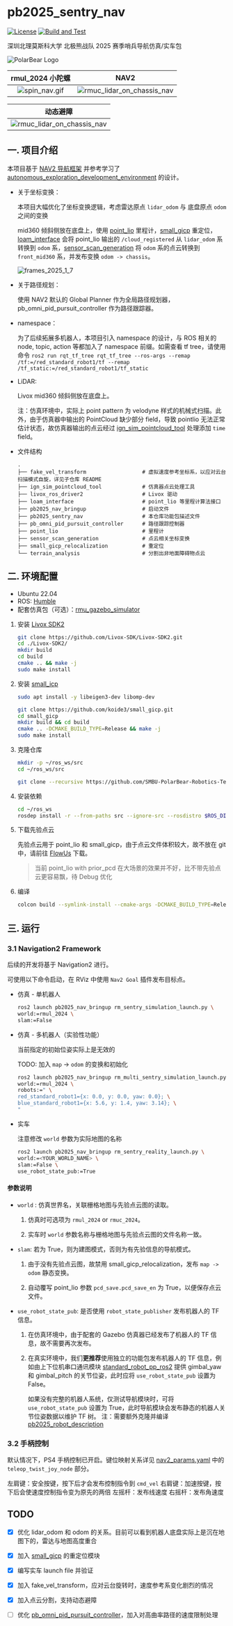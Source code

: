 # pb2025_sentry_nav

[![License](https://img.shields.io/badge/License-Apache%202.0-blue.svg)](https://opensource.org/licenses/Apache-2.0)
[![Build and Test](https://github.com/SMBU-PolarBear-Robotics-Team/pb2025_sentry_nav/actions/workflows/ci.yml/badge.svg)](https://github.com/SMBU-PolarBear-Robotics-Team/pb2025_sentry_nav/actions/workflows/ci.yml/badge.svg)

深圳北理莫斯科大学 北极熊战队 2025 赛季哨兵导航仿真/实车包

![PolarBear Logo](https://raw.githubusercontent.com/SMBU-PolarBear-Robotics-Team/.github/main/.docs/image/polarbear_logo_text.png)

| rmul_2024 小陀螺 | NAV2 |
|:-----------------:|:--------------:|
|![spin_nav.gif](https://raw.githubusercontent.com/LihanChen2004/picx-images-hosting/master/spin_nav.1ove3nw63o.gif)|![rmuc_lidar_on_chassis_nav](https://raw.githubusercontent.com/LihanChen2004/picx-images-hosting/master/rmuc_lidar_on_chassis_nav.77dkx6qbll.gif)|

| 动态避障 |
|:-------------:|
|![rmuc_lidar_on_chassis_nav](https://raw.githubusercontent.com/LihanChen2004/picx-images-hosting/master/dynamic_avoid.sz0ny2tct.gif)|

## 一. 项目介绍

本项目基于 [NAV2 导航框架](https://github.com/ros-navigation/navigation2) 并参考学习了 [autonomous_exploration_development_environment](https://github.com/HongbiaoZ/autonomous_exploration_development_environment/tree/humble) 的设计。

- 关于坐标变换：

    本项目大幅优化了坐标变换逻辑，考虑雷达原点 `lidar_odom` 与 底盘原点 `odom` 之间的变换

    mid360 倾斜侧放在底盘上，使用 [point_lio](https://github.com/SMBU-PolarBear-Robotics-Team/point_lio/tree/RM2025_SMBU_auto_sentry) 里程计，[small_gicp](https://github.com/SMBU-PolarBear-Robotics-Team/small_gicp_relocalization) 重定位，[loam_interface](./loam_interface/) 会将 point_lio 输出的 `/cloud_registered` 从 `lidar_odom` 系转换到 `odom` 系，[sensor_scan_generation](./sensor_scan_generation/) 将 `odom` 系的点云转换到 `front_mid360` 系，并发布变换 `odom -> chassis`。

    ![frames_2025_1_7](https://raw.githubusercontent.com/LihanChen2004/picx-images-hosting/master/frames_2025_1_7.6wqt65dade.webp)

- 关于路径规划：

    使用 NAV2 默认的 Global Planner 作为全局路径规划器，pb_omni_pid_pursuit_controller 作为路径跟踪器。

- namespace：

    为了后续拓展多机器人，本项目引入 namespace 的设计，与 ROS 相关的 node, topic, action 等都加入了 namespace 前缀。如需查看 tf tree，请使用命令 `ros2 run rqt_tf_tree rqt_tf_tree --ros-args --remap /tf:=/red_standard_robot1/tf --remap /tf_static:=/red_standard_robot1/tf_static`

- LiDAR:

    Livox mid360 倾斜侧放在底盘上。

    注：仿真环境中，实际上 point pattern 为 velodyne 样式的机械式扫描。此外，由于仿真器中输出的 PointCloud 缺少部分 field，导致 pointlio 无法正常估计状态，故仿真器输出的点云经过 [ign_sim_pointcloud_tool](./ign_sim_pointcloud_tool/) 处理添加 `time` field。

- 文件结构

    ```plaintext
    .
    ├── fake_vel_transform                  # 虚拟速度参考坐标系，以应对云台扫描模式自旋，详见子仓库 README
    ├── ign_sim_pointcloud_tool             # 仿真器点云处理工具
    ├── livox_ros_driver2                   # Livox 驱动
    ├── loam_interface                      # point_lio 等里程计算法接口
    ├── pb2025_nav_bringup                  # 启动文件
    ├── pb2025_sentry_nav                   # 本仓库功能包描述文件
    ├── pb_omni_pid_pursuit_controller      # 路径跟踪控制器
    ├── point_lio                           # 里程计
    ├── sensor_scan_generation              # 点云相关坐标变换
    ├── small_gicp_relocalization           # 重定位
    └── terrain_analysis                    # 分割出非地面障碍物点云
    ```

## 二. 环境配置

- Ubuntu 22.04
- ROS: [Humble](https://docs.ros.org/en/humble/Installation/Ubuntu-Install-Debs.html)
- 配套仿真包（可选）：[rmu_gazebo_simulator](https://github.com/SMBU-PolarBear-Robotics-Team/rmu_gazebo_simulator)

1. 安装 [Livox SDK2](https://github.com/Livox-SDK/Livox-SDK2)

    ```sh
    git clone https://github.com/Livox-SDK/Livox-SDK2.git
    cd ./Livox-SDK2/
    mkdir build
    cd build
    cmake .. && make -j
    sudo make install
    ```

2. 安装 [small_icp](https://github.com/koide3/small_gicp)

    ```zsh
    sudo apt install -y libeigen3-dev libomp-dev

    git clone https://github.com/koide3/small_gicp.git
    cd small_gicp
    mkdir build && cd build
    cmake .. -DCMAKE_BUILD_TYPE=Release && make -j
    sudo make install
    ```

3. 克隆仓库

    ```zsh
    mkdir -p ~/ros_ws/src
    cd ~/ros_ws/src
    ```

    ```zsh
    git clone --recursive https://github.com/SMBU-PolarBear-Robotics-Team/pb2025_sentry_nav.git
    ```

4. 安装依赖

    ```zsh
    cd ~/ros_ws
    rosdep install -r --from-paths src --ignore-src --rosdistro $ROS_DISTRO -y
    ```

5. 下载先验点云

    先验点云用于 point_lio 和 small_gicp，由于点云文件体积较大，故不放在 git 中，请前往 [FlowUs](https://flowus.cn/lihanchen/share/87f81771-fc0c-4e09-a768-db01f4c136f4?code=4PP1RS) 下载。

    > 当前 point_lio with prior_pcd 在大场景的效果并不好，比不带先验点云更容易飘，待 Debug 优化

6. 编译

    ```zsh
    colcon build --symlink-install --cmake-args -DCMAKE_BUILD_TYPE=Release
    ```

## 三. 运行

### 3.1 Navigation2 Framework

后续的开发将基于 Navigation2 进行。

可使用以下命令启动，在 RViz 中使用 `Nav2 Goal` 插件发布目标点。

- 仿真 - 单机器人

    ```zsh
    ros2 launch pb2025_nav_bringup rm_sentry_simulation_launch.py \
    world:=rmul_2024 \
    slam:=False
    ```

- 仿真 - 多机器人（实验性功能）

    当前指定的初始位姿实际上是无效的

    TODO: 加入 `map` -> `odom` 的变换和初始化

    ```zsh
    ros2 launch pb2025_nav_bringup rm_multi_sentry_simulation_launch.py \
    world:=rmul_2024 \
    robots:=" \
    red_standard_robot1={x: 0.0, y: 0.0, yaw: 0.0}; \
    blue_standard_robot1={x: 5.6, y: 1.4, yaw: 3.14}; \
    "
    ```

- 实车

    注意修改 `world` 参数为实际地图的名称

    ```zsh
    ros2 launch pb2025_nav_bringup rm_sentry_reality_launch.py \
    world:=<YOUR_WORLD_NAME> \
    slam:=False \
    use_robot_state_pub:=True
    ```

#### 参数说明

- `world` : 仿真世界名，关联栅格地图与先验点云图的读取。

    1. 仿真时可选项为 `rmul_2024` or `rmuc_2024`。

    2. 实车时 `world` 参数名称与栅格地图与先验点云图的文件名称一致。

- `slam`: 若为 True，则为建图模式，否则为有先验信息的导航模式。

    1. 由于没有先验点云图，故禁用 small_gicp_relocalization，发布 `map -> odom` 静态变换。

    2. 自动覆写 point_lio 参数 `pcd_save.pcd_save_en` 为 True，以便保存点云文件。

- `use_robot_state_pub`: 是否使用 `robot_state_publisher` 发布机器人的 TF 信息。

    1. 在仿真环境中，由于配套的 Gazebo 仿真器已经发布了机器人的 TF 信息，故不需要再次发布。

    2. 在真实环境中，我们**更推荐**使用独立的功能包发布机器人的 TF 信息，例如由上下位机串口通讯模块 [standard_robot_pp_ros2](https://github.com/SMBU-PolarBear-Robotics-Team/standard_robot_pp_ros2) 提供 gimbal_yaw 和 gimbal_pitch 的关节位姿，此时应将 `use_robot_state_pub` 设置为 False。

        如果没有完整的机器人系统，仅测试导航模块时，可将 `use_robot_state_pub` 设置为 True，此时导航模块会发布静态的机器人关节位姿数据以维护 TF 树。
        注：需要额外克隆并编译 [pb2025_robot_description](https://github.com/SMBU-PolarBear-Robotics-Team/pb2025_robot_description.git)

### 3.2 手柄控制

默认情况下，PS4 手柄控制已开启。键位映射关系详见 [nav2_params.yaml](./pb2025_nav_bringup/config/simulation/nav2_params.yaml) 中的 `teleop_twist_joy_node` 部分。

左肩键：安全按键，按下后才会发布控制指令到 `cmd_vel`
右肩键：加速按键，按下后会使速度控制指令变为原先的两倍
左摇杆：发布线速度
右摇杆：发布角速度

## TODO

- [x] 优化 lidar_odom 和 odom 的关系。目前可以看到机器人底盘实际上是沉在地图下的，雷达与地图高度重合

- [x] 加入 [small_gicp](https://github.com/koide3/small_gicp) 的重定位模块

- [x] 编写实车 launch file 并验证

- [x] 加入 fake_vel_transform，应对云台旋转时，速度参考系变化剧烈的情况

- [x] 加入点云分割，支持动态避障

- [ ] 优化 [pb_omni_pid_pursuit_controller](https://github.com/SMBU-PolarBear-Robotics-Team/pb_omni_pid_pursuit_controller)，加入对高曲率路径的速度限制处理
